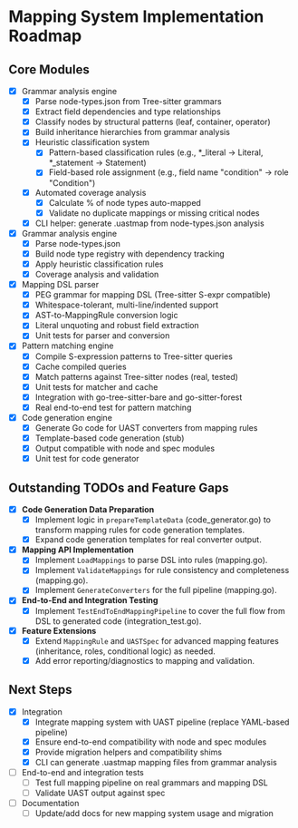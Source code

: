 # Mapping System Implementation Roadmap

## Core Modules

- [x] Grammar analysis engine
  - [x] Parse node-types.json from Tree-sitter grammars
  - [x] Extract field dependencies and type relationships
  - [x] Classify nodes by structural patterns (leaf, container, operator)
  - [x] Build inheritance hierarchies from grammar analysis
  - [x] Heuristic classification system
    - [x] Pattern-based classification rules (e.g., *_literal → Literal, *_statement → Statement)
    - [x] Field-based role assignment (e.g., field name "condition" → role "Condition")
  - [x] Automated coverage analysis
    - [x] Calculate % of node types auto-mapped
    - [x] Validate no duplicate mappings or missing critical nodes
  - [x] CLI helper: generate .uastmap from node-types.json analysis

- [x] Grammar analysis engine
  - [x] Parse node-types.json
  - [x] Build node type registry with dependency tracking
  - [x] Apply heuristic classification rules
  - [x] Coverage analysis and validation

- [x] Mapping DSL parser
  - [x] PEG grammar for mapping DSL (Tree-sitter S-expr compatible)
  - [x] Whitespace-tolerant, multi-line/indented support
  - [x] AST-to-MappingRule conversion logic
  - [x] Literal unquoting and robust field extraction
  - [x] Unit tests for parser and conversion

- [x] Pattern matching engine
  - [x] Compile S-expression patterns to Tree-sitter queries
  - [x] Cache compiled queries
  - [x] Match patterns against Tree-sitter nodes (real, tested)
  - [x] Unit tests for matcher and cache
  - [x] Integration with go-tree-sitter-bare and go-sitter-forest
  - [x] Real end-to-end test for pattern matching

- [x] Code generation engine
  - [x] Generate Go code for UAST converters from mapping rules
  - [x] Template-based code generation (stub)
  - [x] Output compatible with node and spec modules
  - [x] Unit test for code generator

## Outstanding TODOs and Feature Gaps

- [x] **Code Generation Data Preparation**
  - [x] Implement logic in `prepareTemplateData` (code_generator.go) to transform mapping rules for code generation templates.
  - [x] Expand code generation templates for real converter output.

- [x] **Mapping API Implementation**
  - [x] Implement `LoadMappings` to parse DSL into rules (mapping.go).
  - [x] Implement `ValidateMappings` for rule consistency and completeness (mapping.go).
  - [x] Implement `GenerateConverters` for the full pipeline (mapping.go).

- [x] **End-to-End and Integration Testing**
  - [x] Implement `TestEndToEndMappingPipeline` to cover the full flow from DSL to generated code (integration_test.go).

- [x] **Feature Extensions**
  - [x] Extend `MappingRule` and `UASTSpec` for advanced mapping features (inheritance, roles, conditional logic) as needed.
  - [x] Add error reporting/diagnostics to mapping and validation.

## Next Steps

- [x] Integration
  - [x] Integrate mapping system with UAST pipeline (replace YAML-based pipeline)
  - [x] Ensure end-to-end compatibility with node and spec modules
  - [x] Provide migration helpers and compatibility shims
  - [x] CLI can generate .uastmap mapping files from grammar analysis

- [ ] End-to-end and integration tests
  - [ ] Test full mapping pipeline on real grammars and mapping DSL
  - [ ] Validate UAST output against spec

- [ ] Documentation
  - [ ] Update/add docs for new mapping system usage and migration
